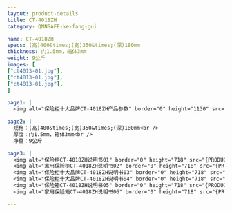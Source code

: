 ```yaml
---
layout: product-details
title: CT-4018ZH
category: QNNSAFE-ke-fang-gui

name: CT-4018ZH
specs: (高)400&times;(宽)350&times;(深)180mm
thickness: 门1.5mm，箱体3mm
weight: 9公斤
images: [
["ct4013-01.jpg"],
["ct4013-01.jpg"],
["ct4013-01.jpg"],
]

page1: |
  <img alt="保险柜十大品牌CT-4018ZH产品参数" border="0" height="1130" src="{PRODUCT_IMAGES}twcps1.jpg" width="538" />

page2: |
  规格：(高)400&times;(宽)350&times;(深)180mm<br />
  厚度：门1.5mm，箱体3mm<br />
  净重：9公斤

page3: |
  <img alt="保险柜CT-4018ZH说明书01" border="0" height="718" src="{PRODUCT_IMAGES}ct-sm01.jpg" width="538" /><br />
  <img alt="家用保险柜CT-4018ZH说明书02" border="0" height="718" src="{PRODUCT_IMAGES}ct-sm02.jpg" width="538" /><br />
  <img alt="保险柜十大品牌CT-4018ZH说明书03" border="0" height="718" src="{PRODUCT_IMAGES}ct-sm03.jpg" width="538" /><br />
  <img alt="保险柜十大品牌CT-4018ZH说明书04" border="0" height="718" src="{PRODUCT_IMAGES}ct-sm04.jpg" width="538" /><br />
  <img alt="保险箱CT-4018ZH说明书05" border="0" height="718" src="{PRODUCT_IMAGES}ct-sm05.jpg" width="538" /><br />
  <img alt="家用保险箱CT-4018ZH说明书06" border="0" height="718" src="{PRODUCT_IMAGES}ct-sm06.jpg" width="538" />

---
```

